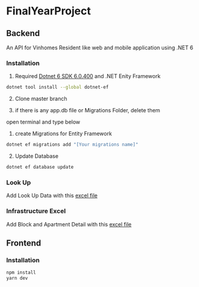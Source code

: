# FinalYearProject
## Backend
An API for Vinhomes Resident like web and mobile application using .NET 6

### Installation
1. Required [Dotnet 6 SDK 6.0.400](https://dotnet.microsoft.com/en-us/download/dotnet/thank-you/sdk-6.0.400-windows-x64-installer) and .NET Enity Framework
```bash
dotnet tool install --global dotnet-ef
```

2. Clone master branch

3. if there is any app.db file or Migrations Folder, delete them

open terminal and type below

1. create Migrations for Entity Framework
```bash
dotnet ef migrations add "[Your migrations name]"
```
2. Update Database
```bash
dotnet ef database update
```

### Look Up 
Add Look Up Data with this [excel file](https://mega.nz/file/55MAhL4D#Qj_bMHaprKeGx4qAI0uuN9Z0WpXSjL3MW2fvIuClkGo)

### Infrastructure Excel
Add Block and Apartment Detail with this [excel file](https://mega.nz/file/x19hBCpa#ONAk9B7P87-VvNGBRmMnUpKFn_0GwEQrqY1P4Mlm6og)

## Frontend
### Installation
```bash 
npm install
yarn dev
```
